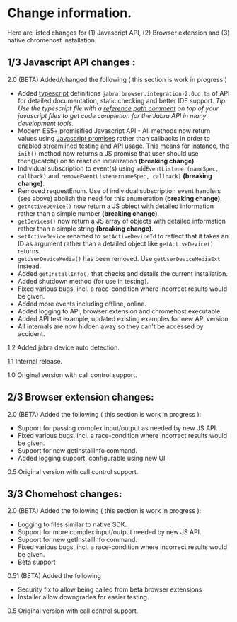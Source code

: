# Change information.

Here are listed changes for (1) Javascript API, (2) Browser extension and (3) native chromehost installation. 

## 1/3 Javascript API changes :

2.0 (BETA) Added/changed the following ( this section is work in progress )
* Added [typescript](https://www.typescriptlang.org/) definitions `jabra.browser.integration-2.0.d.ts` of API for detailed documentation, static checking and better IDE support. *Tip: Use the typescript file with a [reference path comment](https://www.typescriptlang.org/docs/handbook/triple-slash-directives.html) on top of your javascript files to get code completion for the Jabra API in many development tools.* 
* Modern ES5+ promisified Javascript API - All methods now return values using [Javascript promises](https://developer.mozilla.org/en-US/docs/Web/JavaScript/Reference/Global_Objects/Promise) rather than callbacks in order to enabled streamlined testing and API usage. This means for instance, the `init()` method now returns a JS promise that user should use then()/catch() on to react on initialization **(breaking change)**.
* Individual subscription to event(s) using `addEventListener(nameSpec, callback)` and `removeEventListenernameSpec, callback)` **(breaking change)**.
* Removed requestEnum. Use of individual subscription event handlers (see above) abolish the need for this enumeration **(breaking change)**.
* `getActiveDevice()` now return a JS object with detailed information rather than a simple number **(breaking change)**.
* `getDevices()` now return a JS array of objects with detailed information rather than a simple string **(breaking change)**.
* `setActiveDevice` renamed to `setActiveDeviceId` to reflect that it takes an ID as argument rather than a detailed object like `getActiveDevice()` returns.
* `getUserDeviceMedia()` has been removed. Use `getUserDeviceMediaExt` instead.
* Added `getInstallInfo()` that checks and details the current installation.    
* Added shutdown method (for use in testing).
* Fixed various bugs, incl. a race-condition where incorrect results would be given.
* Added more events including offline, online.
* Added logging to API, browser extension and chromehost executable.
* Added API test example, updated existing examples for new API version.
* All internals are now hidden away so they can't be accessed by accident.

1.2 Added jabra device auto detection.

1.1 Internal release.

1.0 Original version with call control support.

## 2/3 Browser extension changes:

2.0 (BETA) Added the following ( this section is work in progress ):
* Support for passing complex input/output as needed by new JS API.
* Fixed various bugs, incl. a race-condition where incorrect results would be given.
* Support for new getInstallInfo command.
* Added logging support, configurable using new UI.

0.5 Original version with call control support.

## 3/3 Chomehost changes:
2.0 (BETA) Added the following ( this section is work in progress ):
* Logging to files similar to native SDK.
* Support for more complex input/output needed by new JS API.
* Support for new getInstallInfo command.
* Fixed various bugs, incl. a race-condition where incorrect results would be given.
* Beta support

0.51 (BETA) Added the following
* Security fix to allow being called from beta browser extensions
* Installer allow downgrades for easier testing.

0.5 Original version with call control support.